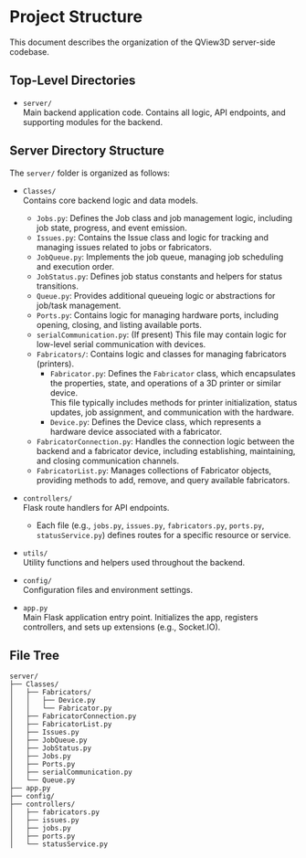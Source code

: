 # Project Structure

This document describes the organization of the QView3D server-side codebase.

## Top-Level Directories

- `server/`  
  Main backend application code. Contains all logic, API endpoints, and supporting modules for the backend.

## Server Directory Structure

The `server/` folder is organized as follows:

- `Classes/`  
  Contains core backend logic and data models.  
  - `Jobs.py`: Defines the Job class and job management logic, including job state, progress, and event emission.
  - `Issues.py`: Contains the Issue class and logic for tracking and managing issues related to jobs or fabricators.
  - `JobQueue.py`: Implements the job queue, managing job scheduling and execution order.
  - `JobStatus.py`: Defines job status constants and helpers for status transitions.
  - `Queue.py`: Provides additional queueing logic or abstractions for job/task management.
  - `Ports.py`: Contains logic for managing hardware ports, including opening, closing, and listing available ports.
  - `serialCommunication.py`: (If present) This file may contain logic for low-level serial communication with devices.  
  - `Fabricators/`: Contains logic and classes for managing fabricators (printers).
    - `Fabricator.py`: Defines the `Fabricator` class, which encapsulates the properties, state, and operations of a 3D printer or similar device.  
      This file typically includes methods for printer initialization, status updates, job assignment, and communication with the hardware.
    - `Device.py`: Defines the Device class, which represents a hardware device associated with a fabricator.
  - `FabricatorConnection.py`: Handles the connection logic between the backend and a fabricator device, including establishing, maintaining, and closing communication channels.
  - `FabricatorList.py`: Manages collections of Fabricator objects, providing methods to add, remove, and query available fabricators.

- `controllers/`  
  Flask route handlers for API endpoints.  
  - Each file (e.g., `jobs.py`, `issues.py`, `fabricators.py`, `ports.py`, `statusService.py`) defines routes for a specific resource or service.

- `utils/`  
  Utility functions and helpers used throughout the backend.

- `config/`  
  Configuration files and environment settings.

- `app.py`  
  Main Flask application entry point. Initializes the app, registers controllers, and sets up extensions (e.g., Socket.IO).

## File Tree

```text
server/
├── Classes/
│   ├── Fabricators/
│   │   ├── Device.py
│   │   └── Fabricator.py
│   ├── FabricatorConnection.py
│   ├── FabricatorList.py
│   ├── Issues.py
│   ├── JobQueue.py
│   ├── JobStatus.py
│   ├── Jobs.py
│   ├── Ports.py
│   ├── serialCommunication.py
│   └── Queue.py
├── app.py
├── config/
├── controllers/
│   ├── fabricators.py
│   ├── issues.py
│   ├── jobs.py
│   ├── ports.py
│   └── statusService.py
```


